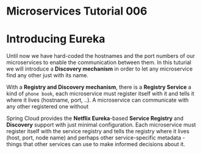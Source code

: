 # Microservices Tutorial 006
# Introducing Eureka 
Until now we have hard-coded the hostnames and the port numbers of our microservices to enable the communication between them.
In this tuturial we will introduce a **Discovery mechanism** in order to let any microservice find any other just with its name.

With a **Registry and Discovery mechanism**, there is a **Registry Service** a kind of `phone book`, each microservice must register itself with it and tells it where it lives (hostname, port, ..). 
A microservice can communicate with any other registered one without  

Spring Cloud provides the **Netflix Eureka**-based **Service Registry** and **Discovery** support with just minimal configuration. 
Each microservice must register itself with the service registry and tells the registry where it lives (host, port, node name) and perhaps other service-specific metadata - things that other services can use to make informed decisions about it. 
<!--stackedit_data:
eyJoaXN0b3J5IjpbLTM5OTk3NzU2MiwtMTY3MDgyMTQ0MywxNT
I0MDk3MywtMTEyOTc3NDM0NywzMjcxNjYwNTIsLTI1MDA4NTk1
NSw4NDk3ODcyMCwtMTQ1NzY0OTYyOV19
-->